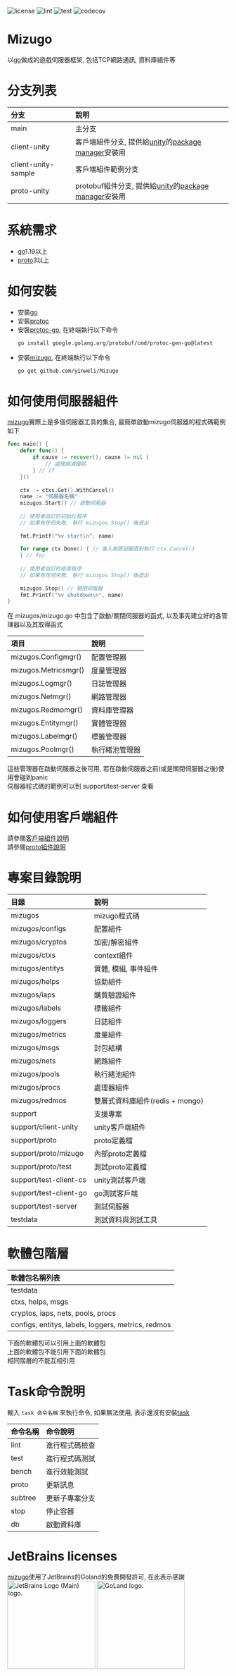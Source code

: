 ![license](https://img.shields.io/github/license/yinweli/Mizugo)
![lint](https://github.com/yinweli/Mizugo/actions/workflows/lint.yml/badge.svg)
![test](https://github.com/yinweli/Mizugo/actions/workflows/test.yml/badge.svg)
![codecov](https://codecov.io/gh/yinweli/Mizugo/branch/main/graph/badge.svg?token=1DGCDV1S69)

# Mizugo
以[go]做成的遊戲伺服器框架, 包括TCP網路通訊, 資料庫組件等

# 分支列表
| 分支                | 說明                                                     |
|:--------------------|:---------------------------------------------------------|
| main                | 主分支                                                   |
| client-unity        | 客戶端組件分支, 提供給[unity]的[package manager]安裝用   |
| client-unity-sample | 客戶端組件範例分支                                       |
| proto-unity         | protobuf組件分支, 提供給[unity]的[package manager]安裝用 |

# 系統需求
* [go]1.19以上
* [proto]3以上

# 如何安裝
* 安裝[go]
* 安裝[protoc]
* 安裝[protoc-go], 在終端執行以下命令
  ```sh
  go install google.golang.org/protobuf/cmd/protoc-gen-go@latest
  ```
* 安裝[mizugo], 在終端執行以下命令
  ```sh
  go get github.com/yinweli/Mizugo
  ```

# 如何使用伺服器組件
[mizugo]實際上是多個伺服器工具的集合, 最簡單啟動mizugo伺服器的程式碼範例如下  
```go
func main() {
    defer func() {
        if cause := recover(); cause != nil {
            // 處理崩潰錯誤
        } // if
    }()
    
    ctx := ctxs.Get().WithCancel()
    name := "伺服器名稱"
    mizugos.Start() // 啟動伺服器
    
    // 使用者自訂的初始化程序
    // 如果有任何失敗, 執行 mizugos.Stop() 後退出
    
    fmt.Printf("%v start\n", name)
    
    for range ctx.Done() { // 進入無限迴圈直到執行 ctx.Cancel()
    } // for
    
    // 使用者自訂的結束程序
    // 如果有任何失敗, 執行 mizugos.Stop() 後退出
    
    mizugos.Stop() // 關閉伺服器
    fmt.Printf("%v shutdown\n", name)
}
```
在 mizugos/mizugo.go 中包含了啟動/關閉伺服器的函式, 以及事先建立好的各管理器以及其取得函式  

| 項目                 | 說明           |
|:---------------------|:---------------|
| mizugos.Configmgr()  | 配置管理器     |
| mizugos.Metricsmgr() | 度量管理器     |
| mizugos.Logmgr()     | 日誌管理器     |
| mizugos.Netmgr()     | 網路管理器     |
| mizugos.Redmomgr()   | 資料庫管理器   |
| mizugos.Entitymgr()  | 實體管理器     |
| mizugos.Labelmgr()   | 標籤管理器     |
| mizugos.Poolmgr()    | 執行緒池管理器 |

這些管理器在啟動伺服器之後可用, 若在啟動伺服器之前(或是關閉伺服器之後)使用會碰到panic  
伺服器程式碼的範例可以到 support/test-server 查看  

# 如何使用客戶端組件
請參閱[客戶端組件說明](support/client-unity/Packages/com.fouridstudio.mizugo-client-unity/README.md)  
請參閱[proto組件說明](support/client-unity/Packages/com.fouridstudio.mizugo-proto-unity/README.md)

# 專案目錄說明
| 目錄                   | 說明                            |
|:-----------------------|:--------------------------------|
| mizugos                | mizugo程式碼                    |
| mizugos/configs        | 配置組件                        |
| mizugos/cryptos        | 加密/解密組件                   |
| mizugos/ctxs           | context組件                     |
| mizugos/entitys        | 實體, 模組, 事件組件            |
| mizugos/helps          | 協助組件                        |
| mizugos/iaps           | 購買驗證組件                    |
| mizugos/labels         | 標籤組件                        |
| mizugos/loggers        | 日誌組件                        |
| mizugos/metrics        | 度量組件                        |
| mizugos/msgs           | 封包結構                        |
| mizugos/nets           | 網路組件                        |
| mizugos/pools          | 執行緒池組件                    |
| mizugos/procs          | 處理器組件                      |
| mizugos/redmos         | 雙層式資料庫組件(redis + mongo) |
| support                | 支援專案                        |
| support/client-unity   | unity客戶端組件                 |
| support/proto          | proto定義檔                     |
| support/proto/mizugo   | 內部proto定義檔                 |
| support/proto/test     | 測試proto定義檔                 |
| support/test-client-cs | unity測試客戶端                 |
| support/test-client-go | go測試客戶端                    |
| support/test-server    | 測試伺服器                      |
| testdata               | 測試資料與測試工具              |

# 軟體包階層
| 軟體包名稱列表                                     |
|:---------------------------------------------------|
| testdata                                           |
| ctxs, helps, msgs                                  |
| cryptos, iaps, nets, pools, procs                  |
| configs, entitys, labels, loggers, metrics, redmos |

下面的軟體包可以引用上面的軟體包  
上面的軟體包不能引用下面的軟體包  
相同階層的不能互相引用

# Task命令說明
輸入 `task 命令名稱` 來執行命令, 如果無法使用, 表示還沒有安裝[task]

| 命令名稱       | 命令說明         |
|:---------------|:-----------------|
| lint           | 進行程式碼檢查   |
| test           | 進行程式碼測試   |
| bench          | 進行效能測試     |
| proto          | 更新訊息         |
| subtree        | 更新子專案分支   |
| stop           | 停止容器         |
| db             | 啟動資料庫       |

# JetBrains licenses
[mizugo]使用了JetBrains的Goland的免費開發許可, 在此表示感謝  
<img src="https://resources.jetbrains.com/storage/products/company/brand/logos/jb_beam.png" alt="JetBrains Logo (Main) logo." style="width:200px;">
<img src="https://resources.jetbrains.com/storage/products/company/brand/logos/GoLand_icon.png" alt="GoLand logo." style="width:200px;">

[go]: https://go.dev/dl/
[mizugo]: https://github.com/yinweli/mizugo
[package manager]: https://docs.unity3d.com/Manual/Packages.html
[proto]: https://github.com/protocolbuffers/protobuf
[protoc-go]: https://github.com/protocolbuffers/protobuf-go
[protoc]: https://github.com/protocolbuffers/protobuf
[task]: https://taskfile.dev/
[unity]: https://unity.com/